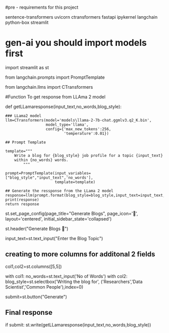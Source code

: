 #pre - requirements for this project

sentence-transformers
uvicorn
ctransformers 
fastapi
ipykernel
langchain
python-box
streamlit






















# gen-ai you should import models first

import streamlit as st

from langchain.prompts import PromptTemplate

from langchain.llms import CTransformers

#Function To get response from LLAma 2 model

def getLLamaresponse(input_text,no_words,blog_style):

    ### LLama2 model
    llm=CTransformers(model='models\llama-2-7b-chat.ggmlv3.q2_K.bin',
                      model_type='llama',
                      config={'max_new_tokens':256,
                              'temperature':0.01})
    
    ## Prompt Template

    template="""
        Write a blog for {blog_style} job profile for a topic {input_text}
        within {no_words} words.
            """
    
    prompt=PromptTemplate(input_variables=["blog_style","input_text",'no_words'],
                          template=template)
    
    ## Generate the ressponse from the LLama 2 model
    response=llm(prompt.format(blog_style=blog_style,input_text=input_text,no_words=no_words))
    print(response)
    return response






st.set_page_config(page_title="Generate Blogs",
                    page_icon='🤖',
                    layout='centered',
                    initial_sidebar_state='collapsed')

st.header("Generate Blogs 🤖")

input_text=st.text_input("Enter the Blog Topic")

## creating to more columns for additonal 2 fields

col1,col2=st.columns([5,5])

with col1:
    no_words=st.text_input('No of Words')
with col2:
    blog_style=st.selectbox('Writing the blog for',
                            ('Researchers','Data Scientist','Common People'),index=0)
    
submit=st.button("Generate")

## Final response
if submit:
    st.write(getLLamaresponse(input_text,no_words,blog_style))

